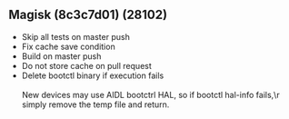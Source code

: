 ## Magisk (8c3c7d01) (28102)
- Skip all tests on master push
- Fix cache save condition
- Build on master push
- Do not store cache on pull request
- Delete bootctl binary if execution fails<br><br>New devices may use AIDL bootctrl HAL, so if bootctl hal-info fails,\r<br>simply remove the temp file and return.
